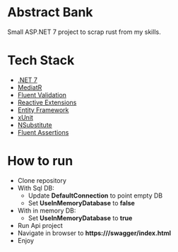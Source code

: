 # Abstract Bank
Small ASP.NET 7 project to scrap rust from my skills.

# Tech Stack
* [.NET 7](https://dotnet.microsoft.com/en-us/download/dotnet/7.0)
* [MediatR](https://github.com/jbogard/MediatR)
* [Fluent Validation](https://docs.fluentvalidation.net/en/latest/)
* [Reactive Extensions](https://github.com/dotnet/reactive)
* [Entity Framework](https://github.com/dotnet/efcore)
* [xUnit](https://xunit.net/)
* [NSubstitute](https://nsubstitute.github.io/)
* [Fluent Assertions](https://fluentassertions.com/)

# How to run
* Clone repository
* With Sql DB: 
  * Update **DefaultConnection** to point empty DB
  * Set **UseInMemoryDatabase** to **false**
* With in memory DB:  
  * Set **UseInMemoryDatabase** to **true**
* Run Api project
* Navigate in browser to **https://<host>/swagger/index.html**
* Enjoy
